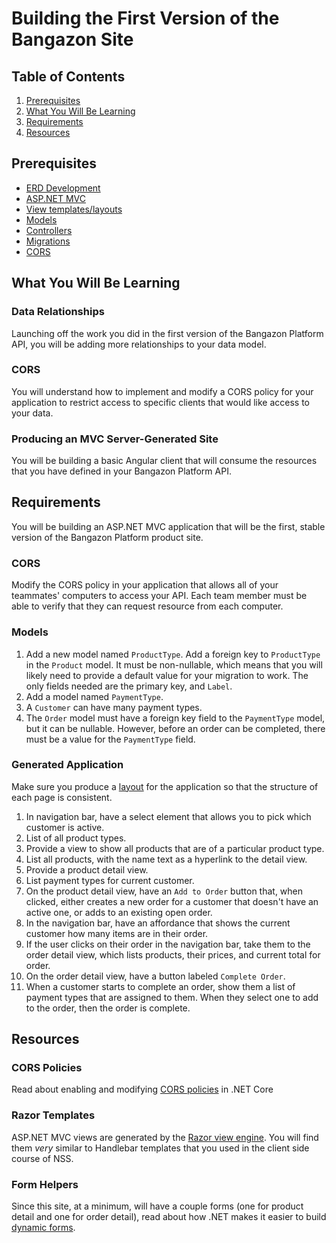 # Building the First Version of the Bangazon Site

## Table of Contents

1. [Prerequisites](#prerequisites)
1. [What You Will Be Learning](#what-you-will-be-learning)
1. [Requirements](#requirements)
1. [Resources](#resources)

## Prerequisites

* [ERD Development](http://www.draw.io)
* [ASP.NET MVC](https://docs.asp.net/en/latest/mvc/overview.html)
* [View templates/layouts](https://docs.asp.net/en/latest/mvc/views/overview.html)
* [Models](https://docs.asp.net/en/latest/mvc/models/index.html)
* [Controllers](https://docs.asp.net/en/latest/mvc/controllers/index.html)
* [Migrations](https://docs.asp.net/en/latest/data/ef-mvc/complex-data-model.html?highlight=migration#add-a-migration)
* [CORS](https://developer.mozilla.org/en-US/docs/Web/HTTP/Access_control_CORS)

## What You Will Be Learning

### Data Relationships

Launching off the work you did in the first version of the Bangazon Platform API, you will be adding more relationships to your data model.

### CORS

You will understand how to implement and modify a CORS policy for your application to restrict access to specific clients that would like access to your data.

### Producing an MVC Server-Generated Site

You will be building a basic Angular client that will consume the resources that you have defined in your Bangazon Platform API.

## Requirements

You will be building an ASP.NET MVC application that will be the first, stable version of the Bangazon Platform product site.

### CORS

Modify the CORS policy in your application that allows all of your teammates' computers to access your API. Each team member must be able to verify that they can request resource from each computer.

### Models

1. Add a new model named `ProductType`. Add a foreign key to `ProductType` in the `Product` model. It must be non-nullable, which means that you will likely need to provide a default value for your migration to work. The only fields needed are the primary key, and `Label`.
1. Add a model named `PaymentType`.
1. A `Customer` can have many payment types.
1. The `Order` model must have a foreign key field to the `PaymentType` model, but it can be nullable. However, before an order can be completed, there must be a value for the `PaymentType` field.

### Generated Application

Make sure you produce a [layout](https://docs.asp.net/en/latest/mvc/views/layout.html) for the application so that the structure of each page is consistent.

1. In navigation bar, have a select element that allows you to pick which customer is active.
1. List of all product types.
1. Provide a view to show all products that are of a particular product type.
1. List all products, with the name text as a hyperlink to the detail view.
1. Provide a product detail view.
1. List payment types for current customer.
1. On the product detail view, have an `Add to Order` button that, when clicked, either creates a new order for a customer that doesn't have an active one, or adds to an existing open order.
1. In the navigation bar, have an affordance that shows the current customer how many items are in their order.
1. If the user clicks on their order in the navigation bar, take them to the order detail view, which lists products, their prices, and current total for order.
1. On the order detail view, have a button labeled `Complete Order`.
1. When a customer starts to complete an order, show them a list of payment types that are assigned to them. When they select one to add to the order, then the order is complete.


## Resources

### CORS Policies

Read about enabling and modifying [CORS policies](https://docs.asp.net/en/latest/security/cors.html) in .NET Core

### Razor Templates

ASP.NET MVC views are generated by the [Razor view engine](https://docs.asp.net/en/latest/mvc/overview.html#razor-view-engine). You will find them *very* similar to Handlebar templates that you used in the client side course of NSS.

### Form Helpers

Since this site, at a minimum, will have a couple forms (one for product detail and one for order detail), read about how .NET makes it easier to build [dynamic forms](https://docs.asp.net/en/latest/mvc/views/working-with-forms.html).